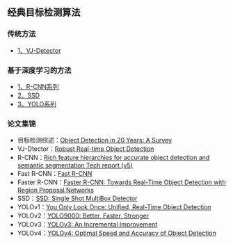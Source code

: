 ## 经典目标检测算法

### 传统方法
- [1、VJ-Detector](VJ-Detector)
### 基于深度学习的方法
- [1、R-CNN系列](/二、机器学习基础/深度学习/4、目标检测网络/1、R-CNN系列)
- [2、SSD](/二、机器学习基础/深度学习/4、目标检测网络/2、SSD)
- [3、YOLO系列](/二、机器学习基础/深度学习/4、目标检测网络/3、YOLO系列)

### 论文集锦
- 目标检测综述：[Object Detection in 20 Years: A Survey](https://arxiv.org/pdf/1905.05055.pdf)
- VJ-Dtector：[Robust Real-time Object Detection](https://www.cs.cmu.edu/~efros/courses/AP06/Papers/viola-IJCV-01.pdf)
- R-CNN：[Rich feature hierarchies for accurate object detection and semantic segmentation Tech report (v5)](https://arxiv.org/pdf/1311.2524.pdf)
- Fast R-CNN：[Fast R-CNN](https://arxiv.org/pdf/1504.08083.pdf)
- Faster R-CNN：[Faster R-CNN: Towards Real-Time Object Detection with Region Proposal Networks](https://arxiv.org/pdf/1506.01497.pdf)
- SSD：[SSD: Single Shot MultiBox Detector](https://arxiv.org/pdf/1512.02325.pdf)
- YOLOv1：[You Only Look Once: Unified, Real-Time Object Detection](https://arxiv.org/pdf/1506.02640.pdf)
- YOLOv2：[YOLO9000: Better, Faster, Stronger](https://arxiv.org/pdf/1612.08242.pdf)
- YOLOv3：[YOLOv3: An Incremental Improvement](https://pjreddie.com/media/files/papers/YOLOv3.pdf)
- YOLOv4：[YOLOv4: Optimal Speed and Accuracy of Object Detection](https://arxiv.org/pdf/2004.10934.pdf)

